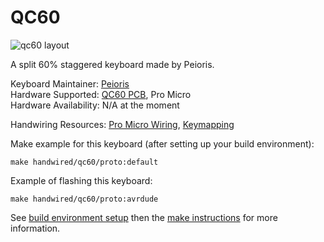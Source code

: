QC60
========

![qc60 layout](https://i.imgur.com/BAW1VGc.png)

A split 60% staggered keyboard made by Peioris.

Keyboard Maintainer: [Peioris](https://github.com/coarse)  
Hardware Supported: [QC60 PCB](https://imgur.com/6tIxJ1N), Pro Micro  
Hardware Availability: N/A at the moment

Handwiring Resources: [Pro Micro Wiring](https://imgur.com/UycEYlG), [Keymapping](http://www.keyboard-layout-editor.com/#/gists/a54720ecfd934155b179657938e8e87b)

Make example for this keyboard (after setting up your build environment):

    make handwired/qc60/proto:default

Example of flashing this keyboard:

    make handwired/qc60/proto:avrdude

See [build environment setup](https://docs.qmk.fm/build_environment_setup.html) then the [make instructions](https://docs.qmk.fm/make_instructions.html) for more information.
